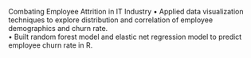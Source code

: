 Combating Employee Attrition in IT Industry
• Applied data visualization techniques to explore distribution and correlation of employee demographics and churn rate. </br>
• Built random forest model and elastic net regression model to predict employee churn rate in R. 
